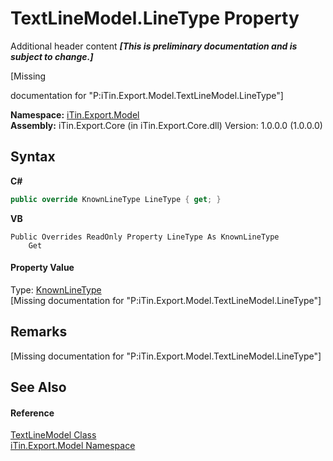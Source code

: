 # TextLineModel.LineType Property 
Additional header content _**\[This is preliminary documentation and is subject to change.\]**_

\[Missing <summary> documentation for "P:iTin.Export.Model.TextLineModel.LineType"\]

**Namespace:**&nbsp;<a href="ef57ffcc-e95e-b212-5a46-9aa6f5a3511f">iTin.Export.Model</a><br />**Assembly:**&nbsp;iTin.Export.Core (in iTin.Export.Core.dll) Version: 1.0.0.0 (1.0.0.0)

## Syntax

**C#**<br />
``` C#
public override KnownLineType LineType { get; }
```

**VB**<br />
``` VB
Public Overrides ReadOnly Property LineType As KnownLineType
	Get
```


#### Property Value
Type: <a href="49a6979c-f5e7-26e0-9b9c-dbaf8d9d7659">KnownLineType</a><br />\[Missing <value> documentation for "P:iTin.Export.Model.TextLineModel.LineType"\]

## Remarks
\[Missing <remarks> documentation for "P:iTin.Export.Model.TextLineModel.LineType"\]

## See Also


#### Reference
<a href="479311c8-7a71-c389-fddb-0a886bb2cfe4">TextLineModel Class</a><br /><a href="ef57ffcc-e95e-b212-5a46-9aa6f5a3511f">iTin.Export.Model Namespace</a><br />